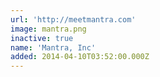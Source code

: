 ```yaml
---
url: 'http://meetmantra.com'
image: mantra.png
inactive: true
name: 'Mantra, Inc'
added: 2014-04-10T03:52:00.000Z
---
```

